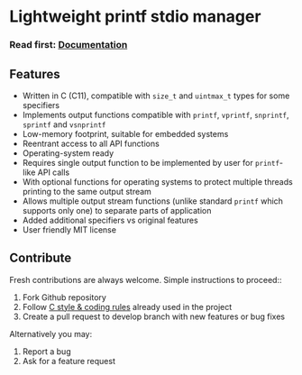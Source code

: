 # Lightweight printf stdio manager

<h3>Read first: <a href="http://docs.majerle.eu/projects/lwprintf/">Documentation</a></h3>

## Features

* Written in C (C11), compatible with ``size_t`` and ``uintmax_t`` types for some specifiers
* Implements output functions compatible with ``printf``, ``vprintf``, ``snprintf``, ``sprintf`` and ``vsnprintf``
* Low-memory footprint, suitable for embedded systems
* Reentrant access to all API functions
* Operating-system ready
* Requires single output function to be implemented by user for ``printf``-like API calls
* With optional functions for operating systems to protect multiple threads printing to the same output stream
* Allows multiple output stream functions (unlike standard ``printf`` which supports only one) to separate parts of application
* Added additional specifiers vs original features
* User friendly MIT license

## Contribute

Fresh contributions are always welcome. Simple instructions to proceed::

1. Fork Github repository
2. Follow [C style & coding rules](https://github.com/MaJerle/c-code-style) already used in the project
3. Create a pull request to develop branch with new features or bug fixes

Alternatively you may:

1. Report a bug
2. Ask for a feature request
